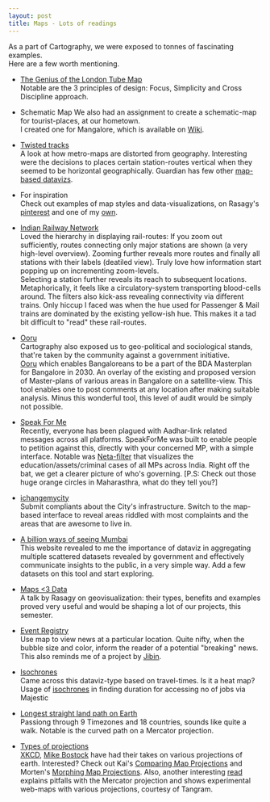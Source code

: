 ```yaml
---
layout: post
title: Maps - Lots of readings
---
```


As a part of Cartography, we were exposed to tonnes of fascinating examples.  
Here are a few worth mentioning.

* [The Genius of the London Tube Map](https://www.facebook.com/SmallThingBigIdea/videos/1328242957321729/)  
Notable are the 3 principles of design: Focus, Simplicity and Cross Discipline approach. 

* Schematic Map
We also had an assignment to create a schematic-map for tourist-places, at our hometown.  
I created one for Mangalore, which is available on [Wiki](https://en.wikipedia.org/wiki/Mangalore#/media/File:Mangalore_Tourist_Map.png).  

* [Twisted tracks](https://www.theguardian.com/cities/2017/jun/27/twisted-tracks-metro-maps-real-life-geography-visualised)    
A look at how metro-maps are distorted from geography. Interesting were the decisions to places certain station-routes vertical when they seemed to be horizontal geographically. Guardian has few other [map-based datavizs](https://www.theguardian.com/cities/series/exploring-urban-data).

* For inspiration  
Check out examples of map styles and data-visualizations, on Rasagy's [pinterest](https://in.pinterest.com/rasagy/for-the-love-of-maps/) and one of my [own](https://in.pinterest.com/vinodxyz/cartography/).

* [Indian Railway Network](http://ruchikavn.github.io/indianrailwaymap)  
Loved the hierarchy in displaying rail-routes: If you zoom out sufficiently, routes connecting only major stations are shown (a very high-level overview). Zooming further reveals more routes and finally all stations with their labels (deatiled view). Truly love how information start popping up on incrementing zoom-levels.  
Selecting a station further reveals its reach to subsequent locations. Metaphorically, it feels like a circulatory-system transporting blood-cells around. The filters also kick-ass revealing connectivity via different trains. Only hiccup I faced was when the hue used for Passenger & Mail trains are dominated by the existing yellow-ish hue. This makes it a tad bit difficult to "read" these rail-routes.

* [Ooru](http://ooru.in/)  
Cartography also exposed us to geo-political and sociological stands, that're taken by the community against a government initiative.  
[Ooru](http://ooru.in:3000/) which enables Bangaloreans to be a part of the BDA Masterplan for Bangalore in 2030. An overlay of the existing and proposed version of Master-plans of various areas in Bangalore on a satellite-view. This tool enables one to post comments at any location after making suitable analysis. Minus this wonderful tool, this level of audit would be simply not possible. 

* [Speak For Me](https://www.speakforme.in/mp/?lang=en)  
Recently, everyone has been plagued with Aadhar-link related messages across all platforms. SpeakForMe was built to enable people to petition against this, directly with your concerned MP, with a simple interface. Notable was [Neta-filter](http://netafilter.in/) that visualizes the education/assets/criminal cases of all MPs across India. Right off the bat, we get a clearer picture of who's governing. [P.S: Check out those huge orange circles in Maharasthra, what do they tell you?]

* [ichangemycity](https://www.ichangemycity.com/bangalore/map/mapcomplaints/)  
Submit compliants about the City's infrastructure. Switch to the map-based interface to reveal areas riddled with most complaints and the areas that are awesome to live in.  

* [A billion ways of seeing Mumbai](http://akshaykore.github.io/mumdata/about.html)  
This website revealed to me the importance of dataviz in aggregating multiple scattered datasets revealed by government and effectively communicate insights to the public, in a very simple way. Add a few datasets on this tool and start exploring. 

* [Maps <3 Data](https://speakerdeck.com/rasagy/maps-data-a-voyage-across-the-world-of-geo-visualization)  
A talk by Rasagy on geovisualization: their types, benefits and examples proved very useful and would be shaping a lot of our projects, this semester.  

* [Event Registry](http://eventregistry.org/search?type=articles)  
Use map to view news at a particular location. Quite nifty, when the bubble size and color, inform the reader of a potential "breaking" news. This also reminds me of a project by [Jibin](https://www.behance.net/gallery/52516929/UXUI-Concept-for-Google-News).  

* [Isochrones](https://en.wikipedia.org/wiki/Isochrone_map)  
Came across this dataviz-type based on travel-times. Is it a heat map?  
Usage of [isochrones](https://www.instagram.com/p/BWSZkt-BqbJ/?taken-by=rasagy.sharma) in finding duration for accessing no of jobs via Majestic

* [Longest straight land path on Earth](https://www.geospatialworld.net/blogs/whacky-map-shows-longest-straight-path-earth/)  
Passiong through 9 Timezones and 18 countries, sounds like quite a walk. Notable is the curved path on a Mercator projection.  

* [Types of projections](https://en.wikipedia.org/wiki/List_of_map_projections)  
[XKCD](http://www.explainxkcd.com/wiki/index.php/977:_Map_Projections), [Mike Bostock](https://bl.ocks.org/mbostock/29cddc0006f8b98eff12e60dd08f59a7) have had their takes on various projections of earth. Interested? Check out Kai's [Comparing Map Projections](https://bl.ocks.org/syntagmatic/ba569633d51ebec6ec6e) and Morten's [Morphing Map Projections](http://bl.ocks.org/mortenjohs/4739921). Also, another interesting [read](https://mapzen.com/blog/escape-from-mercator/) explains pitfalls with the Mercator projection and shows experimental web-maps with various projections, courtesy of Tangram.  






